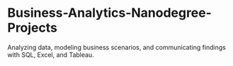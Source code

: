 # Business-Analytics-Nanodegree-Projects
Analyzing data, modeling business scenarios, and communicating findings with SQL, Excel, and Tableau.
